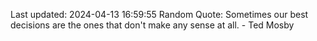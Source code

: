 Last updated: 2024-04-13 16:59:55
Random Quote: Sometimes our best decisions are the ones that don't make any sense at all. - Ted Mosby
